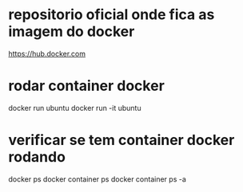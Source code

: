 # repositorio oficial onde fica as imagem do docker
https://hub.docker.com


# rodar container docker
docker run ubuntu
docker run -it ubuntu

# verificar se tem container docker rodando
docker ps
docker container ps
docker container ps -a